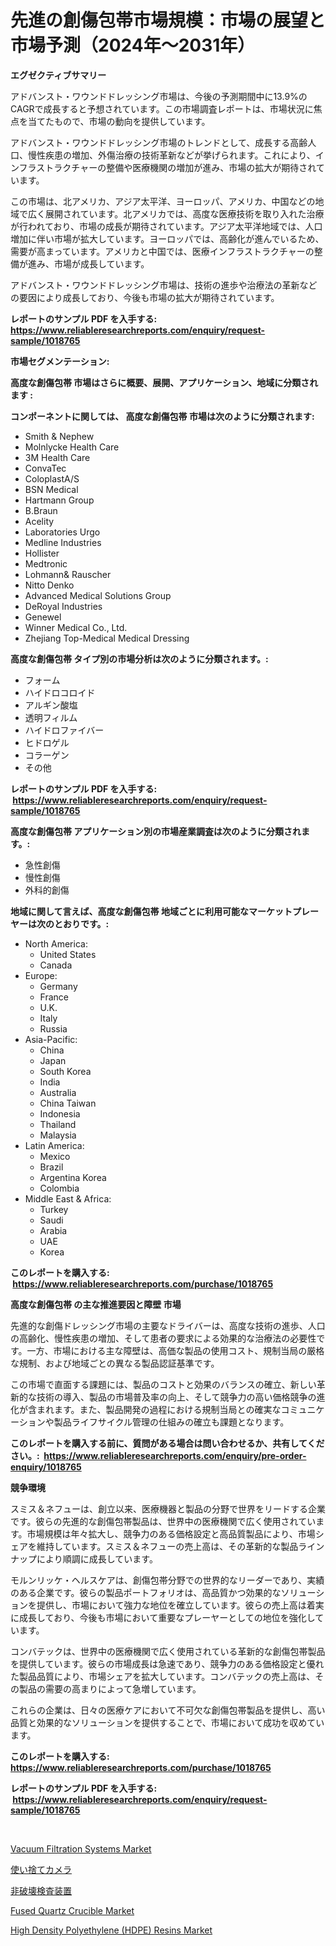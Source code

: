 <p><h1>先進の創傷包帯市場規模：市場の展望と市場予測（2024年〜2031年）</h1></p><p><strong>エグゼクティブサマリー</strong></p>
<p><p>アドバンスト・ワウンドドレッシング市場は、今後の予測期間中に13.9%のCAGRで成長すると予想されています。この市場調査レポートは、市場状況に焦点を当てたもので、市場の動向を提供しています。</p><p>アドバンスト・ワウンドドレッシング市場のトレンドとして、成長する高齢人口、慢性疾患の増加、外傷治療の技術革新などが挙げられます。これにより、インフラストラクチャーの整備や医療機関の増加が進み、市場の拡大が期待されています。</p><p>この市場は、北アメリカ、アジア太平洋、ヨーロッパ、アメリカ、中国などの地域で広く展開されています。北アメリカでは、高度な医療技術を取り入れた治療が行われており、市場の成長が期待されています。アジア太平洋地域では、人口増加に伴い市場が拡大しています。ヨーロッパでは、高齢化が進んでいるため、需要が高まっています。アメリカと中国では、医療インフラストラクチャーの整備が進み、市場が成長しています。</p><p>アドバンスト・ワウンドドレッシング市場は、技術の進歩や治療法の革新などの要因により成長しており、今後も市場の拡大が期待されています。</p></p>
<p><strong>レポートのサンプル PDF を入手する: <a href="https://www.reliableresearchreports.com/enquiry/request-sample/1018765">https://www.reliableresearchreports.com/enquiry/request-sample/1018765</a></strong></p>
<p><strong>市場セグメンテーション:</strong></p>
<p><strong> 高度な創傷包帯 市場はさらに概要、展開、アプリケーション、地域に分類されます :</strong></p>
<p><strong>コンポーネントに関しては、 高度な創傷包帯 市場は次のように分類されます: &nbsp;</strong></p>
<p><ul><li>Smith & Nephew</li><li>Molnlycke Health Care</li><li>3M Health Care</li><li>ConvaTec</li><li>ColoplastA/S</li><li>BSN Medical</li><li>Hartmann Group</li><li>B.Braun</li><li>Acelity</li><li>Laboratories Urgo</li><li>Medline Industries</li><li>Hollister</li><li>Medtronic</li><li>Lohmann& Rauscher</li><li>Nitto Denko</li><li>Advanced Medical Solutions Group</li><li>DeRoyal Industries</li><li>Genewel</li><li>Winner Medical Co., Ltd.</li><li>Zhejiang Top-Medical Medical Dressing</li></ul></p>
<p><strong> 高度な創傷包帯 タイプ別の市場分析は次のように分類されます。:</strong></p>
<p><ul><li>フォーム</li><li>ハイドロコロイド</li><li>アルギン酸塩</li><li>透明フィルム</li><li>ハイドロファイバー</li><li>ヒドロゲル</li><li>コラーゲン</li><li>その他</li></ul></p>
<p><strong>レポートのサンプル PDF を入手する: &nbsp;<a href="https://www.reliableresearchreports.com/enquiry/request-sample/1018765">https://www.reliableresearchreports.com/enquiry/request-sample/1018765</a></strong></p>
<p><strong> 高度な創傷包帯 アプリケーション別の市場産業調査は次のように分類されます。:</strong></p>
<p><ul><li>急性創傷</li><li>慢性創傷</li><li>外科的創傷</li></ul></p>
<p><strong>地域に関して言えば、高度な創傷包帯 地域ごとに利用可能なマーケットプレーヤーは次のとおりです。:</strong></p>
<p><ul>
    <li>
        North America:
        <ul>
            <li>United States</li>
            <li>Canada</li>
        </ul>
    </li>
    <li>
        Europe:
        <ul>
            <li>Germany</li>
            <li>France</li>
            <li>U.K.</li>
            <li>Italy</li>
            <li>Russia</li>
        </ul>
    </li>
    <li>
        Asia-Pacific:
        <ul>
            <li>China</li>
            <li>Japan</li>
            <li>South Korea</li>
            <li>India</li>
            <li>Australia</li>
            <li>China Taiwan</li>
            <li>Indonesia</li>
            <li>Thailand</li>
            <li>Malaysia</li>
        </ul>
    </li>
    <li>
        Latin America:
        <ul>
            <li>Mexico</li>
            <li>Brazil</li>
            <li>Argentina Korea</li>
            <li>Colombia</li>
        </ul>
    </li>
    <li>
        Middle East & Africa:
        <ul>
            <li>Turkey</li>
            <li>Saudi</li>
            <li>Arabia</li>
            <li>UAE</li>
            <li>Korea</li>
        </ul>
    </li>
    </ul></p>
<p><strong>このレポートを購入する: &nbsp;<a href="https://www.reliableresearchreports.com/purchase/1018765">https://www.reliableresearchreports.com/purchase/1018765</a></strong></p>
<p><strong>高度な創傷包帯 の主な推進要因と障壁 市場</strong></p>
<p><p>先進的な創傷ドレッシング市場の主要なドライバーは、高度な技術の進歩、人口の高齢化、慢性疾患の増加、そして患者の要求による効果的な治療法の必要性です。一方、市場における主な障壁は、高価な製品の使用コスト、規制当局の厳格な規制、および地域ごとの異なる製品認証基準です。</p><p>この市場で直面する課題には、製品のコストと効果のバランスの確立、新しい革新的な技術の導入、製品の市場普及率の向上、そして競争力の高い価格競争の進化が含まれます。また、製品開発の過程における規制当局との確実なコミュニケーションや製品ライフサイクル管理の仕組みの確立も課題となります。</p></p>
<p><strong>このレポートを購入する前に、質問がある場合は問い合わせるか、共有してください。:&nbsp; <a href="https://www.reliableresearchreports.com/enquiry/pre-order-enquiry/1018765">https://www.reliableresearchreports.com/enquiry/pre-order-enquiry/1018765</a></strong></p>
<p><strong>競争環境</strong></p>
<p><p>スミス＆ネフューは、創立以来、医療機器と製品の分野で世界をリードする企業です。彼らの先進的な創傷包帯製品は、世界中の医療機関で広く使用されています。市場規模は年々拡大し、競争力のある価格設定と高品質製品により、市場シェアを維持しています。スミス＆ネフューの売上高は、その革新的な製品ラインナップにより順調に成長しています。</p><p>モルンリッケ・ヘルスケアは、創傷包帯分野での世界的なリーダーであり、実績のある企業です。彼らの製品ポートフォリオは、高品質かつ効果的なソリューションを提供し、市場において強力な地位を確立しています。彼らの売上高は着実に成長しており、今後も市場において重要なプレーヤーとしての地位を強化しています。</p><p>コンバテックは、世界中の医療機関で広く使用されている革新的な創傷包帯製品を提供しています。彼らの市場成長は急速であり、競争力のある価格設定と優れた製品品質により、市場シェアを拡大しています。コンバテックの売上高は、その製品の需要の高まりによって急増しています。</p><p>これらの企業は、日々の医療ケアにおいて不可欠な創傷包帯製品を提供し、高い品質と効果的なソリューションを提供することで、市場において成功を収めています。</p></p>
<p><strong>このレポートを購入する: &nbsp; <a href="https://www.reliableresearchreports.com/purchase/1018765">https://www.reliableresearchreports.com/purchase/1018765</a></strong></p>
<p><strong>レポートのサンプル PDF を入手する: &nbsp;<a href="https://www.reliableresearchreports.com/enquiry/request-sample/1018765">https://www.reliableresearchreports.com/enquiry/request-sample/1018765</a></strong><strong></strong></p>
<p>&nbsp;</p>
<p><p><a href="https://view.publitas.com/reportprime-1/vacuum-filtration-systems-market-size-evaluating-its-market-trends-growth-and-projections-2024-2031/">Vacuum Filtration Systems Market</a></p><p><a href="https://medium.com/@terrelliemann565620/%E4%BD%BF%E3%81%84%E6%8D%A8%E3%81%A6%E3%82%AB%E3%83%A1%E3%83%A9%E5%B8%82%E5%A0%B4%E3%83%AC%E3%83%9D%E3%83%BC%E3%83%88%E3%81%AF-%E3%81%93%E3%81%AE%E5%B8%82%E5%A0%B4%E3%81%AE%E6%9C%80%E6%96%B0%E3%81%AE%E3%83%88%E3%83%AC%E3%83%B3%E3%83%89%E3%81%A8%E6%88%90%E9%95%B7%E6%A9%9F%E4%BC%9A%E3%82%92%E6%98%8E%E3%82%89%E3%81%8B%E3%81%AB%E3%81%97%E3%81%BE%E3%81%99-63e2b966d765">使い捨てカメラ</a></p><p><a href="https://medium.com/@jodyomenick9056/%E9%9D%9E%E7%A0%B4%E5%A3%8A%E6%A4%9C%E6%9F%BB%E8%A3%85%E7%BD%AE%E5%B8%82%E5%A0%B4%E3%81%AE%E3%82%B7%E3%82%A7%E3%82%A2%E3%81%AE%E9%80%B2%E5%8C%96%E3%81%A8%E5%B8%82%E5%A0%B4%E6%88%90%E9%95%B7%E3%83%88%E3%83%AC%E3%83%B3%E3%83%892024%E5%B9%B4-2031%E5%B9%B4-3bd63c145efd">非破壊検査装置</a></p><p><a href="https://meowing-lemming-dd3.notion.site/Fused-Quartz-Crucible-Market-Size-Focuses-on-Market-Dynamics-In-Depth-Analysis-and-Future-Projectio-90a570d22a9f4c799f44c297222d1717">Fused Quartz Crucible Market</a></p><p><a href="https://www.linkedin.com/pulse/high-density-polyethylene-hdpe-resins-market-insights-players-4mdme?trackingId=9feGOgIwhXW6KaLG3O8EqQ%3D%3D">High Density Polyethylene (HDPE) Resins Market</a></p></p>